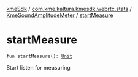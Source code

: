 [kmeSdk](../../index.md) / [com.kme.kaltura.kmesdk.webrtc.stats](../index.md) / [KmeSoundAmplitudeMeter](index.md) / [startMeasure](./start-measure.md)

# startMeasure

`fun startMeasure(): `[`Unit`](https://kotlinlang.org/api/latest/jvm/stdlib/kotlin/-unit/index.html)

Start listen for measuring

